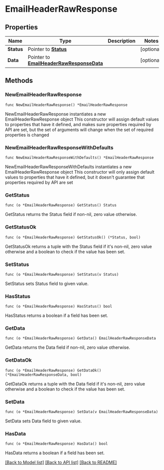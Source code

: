 # EmailHeaderRawResponse

## Properties

Name | Type | Description | Notes
------------ | ------------- | ------------- | -------------
**Status** | Pointer to [**Status**](Status.md) |  | [optional] 
**Data** | Pointer to [**EmailHeaderRawResponseData**](EmailHeaderRawResponseData.md) |  | [optional] 

## Methods

### NewEmailHeaderRawResponse

`func NewEmailHeaderRawResponse() *EmailHeaderRawResponse`

NewEmailHeaderRawResponse instantiates a new EmailHeaderRawResponse object
This constructor will assign default values to properties that have it defined,
and makes sure properties required by API are set, but the set of arguments
will change when the set of required properties is changed

### NewEmailHeaderRawResponseWithDefaults

`func NewEmailHeaderRawResponseWithDefaults() *EmailHeaderRawResponse`

NewEmailHeaderRawResponseWithDefaults instantiates a new EmailHeaderRawResponse object
This constructor will only assign default values to properties that have it defined,
but it doesn't guarantee that properties required by API are set

### GetStatus

`func (o *EmailHeaderRawResponse) GetStatus() Status`

GetStatus returns the Status field if non-nil, zero value otherwise.

### GetStatusOk

`func (o *EmailHeaderRawResponse) GetStatusOk() (*Status, bool)`

GetStatusOk returns a tuple with the Status field if it's non-nil, zero value otherwise
and a boolean to check if the value has been set.

### SetStatus

`func (o *EmailHeaderRawResponse) SetStatus(v Status)`

SetStatus sets Status field to given value.

### HasStatus

`func (o *EmailHeaderRawResponse) HasStatus() bool`

HasStatus returns a boolean if a field has been set.

### GetData

`func (o *EmailHeaderRawResponse) GetData() EmailHeaderRawResponseData`

GetData returns the Data field if non-nil, zero value otherwise.

### GetDataOk

`func (o *EmailHeaderRawResponse) GetDataOk() (*EmailHeaderRawResponseData, bool)`

GetDataOk returns a tuple with the Data field if it's non-nil, zero value otherwise
and a boolean to check if the value has been set.

### SetData

`func (o *EmailHeaderRawResponse) SetData(v EmailHeaderRawResponseData)`

SetData sets Data field to given value.

### HasData

`func (o *EmailHeaderRawResponse) HasData() bool`

HasData returns a boolean if a field has been set.


[[Back to Model list]](../README.md#documentation-for-models) [[Back to API list]](../README.md#documentation-for-api-endpoints) [[Back to README]](../README.md)



